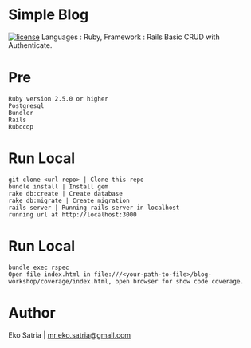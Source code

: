 # Simple Blog
 [![license](https://img.shields.io/github/license/mashape/apistatus.svg)]() 
Languages : Ruby, Framework : Rails
Basic CRUD with Authenticate.  

# Pre
    Ruby version 2.5.0 or higher
    Postgresql
    Bundler
    Rails
    Rubocop
# Run Local
  
    git clone <url repo> | Clone this repo
    bundle install | Install gem
    rake db:create | Create database
    rake db:migrate | Create migration
    rails server | Running rails server in localhost
    running url at http://localhost:3000

# Run Local
  
  
    bundle exec rspec
    Open file index.html in file:///<your-path-to-file>/blog-workshop/coverage/index.html, open browser for show code coverage.


# Author
Eko Satria | mr.eko.satria@gmail.com
